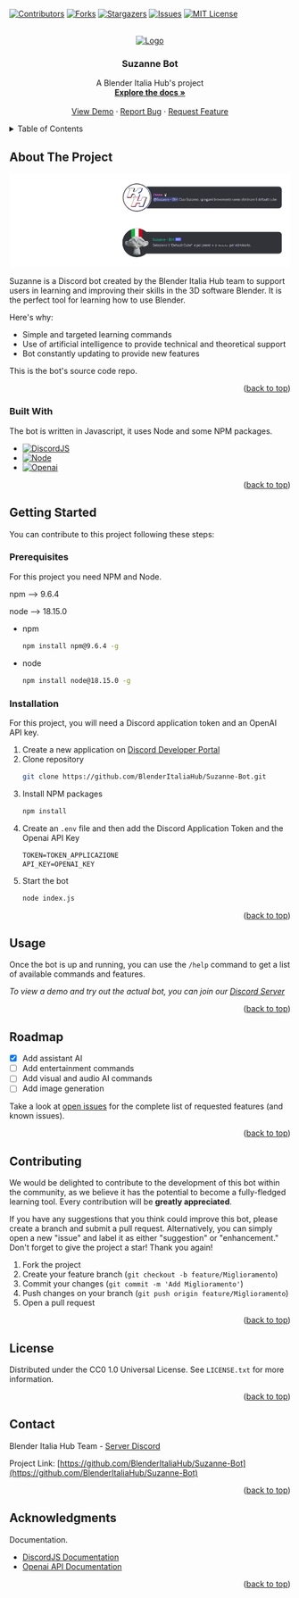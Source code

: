 <!-- Improved compatibility of back to top link: See: https://github.com/BlenderItaliaHub/Suzanne-Bot/pull/73 -->
<a name="readme-top"></a>
<!--
*** Thanks for checking out the Best-README-Template. If you have a suggestion
*** that would make this better, please fork the repo and create a pull request
*** or simply open an issue with the tag "enhancement".
*** Don't forget to give the project a star!
*** Thanks again! Now go create something AMAZING! :D
-->



<!-- PROJECT SHIELDS -->
<!--
*** I'm using markdown "reference style" links for readability.
*** Reference links are enclosed in brackets [ ] instead of parentheses ( ).
*** See the bottom of this document for the declaration of the reference variables
*** for contributors-url, forks-url, etc. This is an optional, concise syntax you may use.
*** https://www.markdownguide.org/basic-syntax/#reference-style-links
-->
[![Contributors][contributors-shield]][contributors-url]
[![Forks][forks-shield]][forks-url]
[![Stargazers][stars-shield]][stars-url]
[![Issues][issues-shield]][issues-url]
[![MIT License][license-shield]][license-url]



<!-- PROJECT LOGO -->
<br />
<div align="center">
  <a href="https://github.com/BlenderItaliaHub/Suzanne-Bot">
    <img src="https://cdn.discordapp.com/avatars/993587278322614294/2aa048ffcf58e94bf0ff0c07d227c9a7.webp" alt="Logo" width="80" height="80">
  </a>

  <h3 align="center">Suzanne Bot</h3>

  <p align="center">
    A Blender Italia Hub's project
    <br />
    <a href="https://github.com/BlenderItaliaHub/Suzanne-Bot"><strong>Explore the docs »</strong></a>
    <br />
    <br />
    <a href="https://github.com/BlenderItaliaHub/Suzanne-Bot">View Demo</a>
    ·
    <a href="https://github.com/BlenderItaliaHub/Suzanne-Bot/issues">Report Bug</a>
    ·
    <a href="https://github.com/BlenderItaliaHub/Suzanne-Bot/issues">Request Feature</a>
  </p>
</div>



<!-- TABLE OF CONTENTS -->
<details>
  <summary>Table of Contents</summary>
  <ol>
    <li>
      <a href="#about-the-project">About The Project</a>
      <ul>
        <li><a href="#built-with">Built With</a></li>
      </ul>
    </li>
    <li>
      <a href="#getting-started">Getting Started</a>
      <ul>
        <li><a href="#prerequisites">Prerequisites</a></li>
        <li><a href="#installation">Installation</a></li>
      </ul>
    </li>
    <li><a href="#usage">Usage</a></li>
    <li><a href="#roadmap">Roadmap</a></li>
    <li><a href="#contributing">Contributing</a></li>
    <li><a href="#license">License</a></li>
    <li><a href="#contact">Contact</a></li>
    <li><a href="#acknowledgments">Acknowledgments</a></li>
  </ol>
</details>



<!-- ABOUT THE PROJECT -->
## About The Project

![Product Name Screen Shot][product-screenshot]

Suzanne is a Discord bot created by the Blender Italia Hub team to support users in learning and improving their skills in the 3D software Blender. It is the perfect tool for learning how to use Blender.

Here's why:
* Simple and targeted learning commands
* Use of artificial intelligence to provide technical and theoretical support
* Bot constantly updating to provide new features

This is the bot's source code repo.

<p align="right">(<a href="#readme-top">back to top</a>)</p>



### Built With

The bot is written in Javascript, it uses Node and some NPM packages.

* [![DiscordJS][Discord.js]][DiscordJS-url]
* [![Node][Node.js]][Node-url]
* [![Openai][Openai]][Openai-url]

<p align="right">(<a href="#readme-top">back to top</a>)</p>



<!-- GETTING STARTED -->
## Getting Started

You can contribute to this project following these steps:

### Prerequisites

For this project you need NPM and Node.

npm   --> 9.6.4

node  --> 18.15.0

* npm
  ```sh
  npm install npm@9.6.4 -g
  ```
* node
  ```sh
  npm install node@18.15.0 -g
  ```

### Installation

For this project, you will need a Discord application token and an OpenAI API key.

1. Create a new application on [Discord Developer Portal](https://discord.com/developers/applications)
2. Clone repository
   ```sh
   git clone https://github.com/BlenderItaliaHub/Suzanne-Bot.git
   ```
3. Install NPM packages
   ```sh
   npm install
   ```
4. Create an `.env` file and then add the Discord Application Token and the Openai API Key
   ```env
   TOKEN=TOKEN_APPLICAZIONE
   API_KEY=OPENAI_KEY
   ```
5. Start the bot
   ```sh
   node index.js
   ```

<p align="right">(<a href="#readme-top">back to top</a>)</p>



<!-- USAGE EXAMPLES -->
## Usage

Once the bot is up and running, you can use the `/help` command to get a list of available commands and features.

_To view a demo and try out the actual bot, you can join our [Discord Server](https://discord.gg/zEVwyEMx4k)_

<p align="right">(<a href="#readme-top">back to top</a>)</p>



<!-- ROADMAP -->
## Roadmap

- [x] Add assistant AI
- [ ] Add entertainment commands
- [ ] Add visual and audio AI commands
- [ ] Add image generation

Take a look at [open issues](https://github.com/BlenderItaliaHub/Suzanne-Bot/issues) for the complete list of requested features (and known issues).

<p align="right">(<a href="#readme-top">back to top</a>)</p>



<!-- CONTRIBUTING -->
## Contributing

We would be delighted to contribute to the development of this bot within the community, as we believe it has the potential to become a fully-fledged learning tool. Every contribution will be **greatly appreciated**.

If you have any suggestions that you think could improve this bot, please create a branch and submit a pull request. Alternatively, you can simply open a new "issue" and label it as either "suggestion" or "enhancement." Don't forget to give the project a star! Thank you again!

1. Fork the project 
2. Create your feature branch (`git checkout -b feature/Miglioramento`)
3. Commit your changes (`git commit -m 'Add Miglioramento'`)
4. Push changes on your branch (`git push origin feature/Miglioramento`)
5. Open a pull request

<p align="right">(<a href="#readme-top">back to top</a>)</p>



<!-- LICENSE -->
## License

Distributed under the CC0 1.0 Universal License. See `LICENSE.txt` for more information.

<p align="right">(<a href="#readme-top">back to top</a>)</p>



<!-- CONTACT -->
## Contact

Blender Italia Hub Team - [Server Discord](https://discord.gg/zEVwyEMx4k)

Project Link: [https://github.com/BlenderItaliaHub/Suzanne-Bot](https://github.com/BlenderItaliaHub/Suzanne-Bot)

<p align="right">(<a href="#readme-top">back to top</a>)</p>



<!-- ACKNOWLEDGMENTS -->
## Acknowledgments

Documentation.

* [DiscordJS Documentation](https://discord.js.org/)
* [Openai API Documentation](https://openai.com/)

<p align="right">(<a href="#readme-top">back to top</a>)</p>



<!-- MARKDOWN LINKS & IMAGES -->
<!-- https://www.markdownguide.org/basic-syntax/#reference-style-links -->
[contributors-shield]: https://img.shields.io/github/contributors/BlenderItaliaHub/Suzanne-Bot.svg?style=for-the-badge
[contributors-url]: https://github.com/BlenderItaliaHub/Suzanne-Bot/graphs/contributors
[forks-shield]: https://img.shields.io/github/forks/BlenderItaliaHub/Suzanne-Bot.svg?style=for-the-badge
[forks-url]: https://github.com/BlenderItaliaHub/Suzanne-Bot/network/members
[stars-shield]: https://img.shields.io/github/stars/BlenderItaliaHub/Suzanne-Bot.svg?style=for-the-badge
[stars-url]: https://github.com/BlenderItaliaHub/Suzanne-Bot/stargazers
[issues-shield]: https://img.shields.io/github/issues/BlenderItaliaHub/Suzanne-Bot.svg?style=for-the-badge
[issues-url]: https://github.com/BlenderItaliaHub/Suzanne-Bot/issues
[license-shield]: https://img.shields.io/github/license/BlenderItaliaHub/Suzanne-Bot.svg?style=for-the-badge
[license-url]: https://github.com/BlenderItaliaHub/Suzanne-Bot/blob/main/LICENSE
[product-screenshot]: images/readme.png
[Discord.js]: https://img.shields.io/badge/discord.js-5865f2?style=for-the-badge&logo=discord&logoColor=white
[DiscordJS-url]: https://discord.js.org/
[Node.js]: https://img.shields.io/badge/node.js-339933?style=for-the-badge&logo=node.js&logoColor=white
[Node-url]: https://nodejs.org/en
[Openai]: https://img.shields.io/badge/openai-412991?style=for-the-badge&logo=openai&logoColor=white
[Openai-url]: https://openai.com/